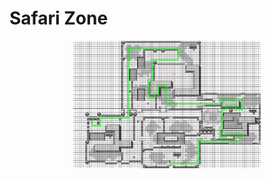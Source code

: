 # Safari Zone

<p align="center">
    <img width="300" src="https://github.com/yngtodd/safari_zone/blob/master/img/map_hm03.png">
</p>
